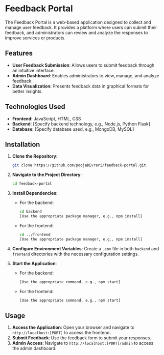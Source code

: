 # Feedback Portal

The Feedback Portal is a web-based application designed to collect and manage user feedback. It provides a platform where users can submit their feedback, and administrators can review and analyze the responses to improve services or products.

## Features

- **User Feedback Submission**: Allows users to submit feedback through an intuitive interface.
- **Admin Dashboard**: Enables administrators to view, manage, and analyze feedback.
- **Data Visualization**: Presents feedback data in graphical formats for better insights.

## Technologies Used

- **Frontend**: JavaScript, HTML, CSS
- **Backend**: [Specify backend technology, e.g., Node.js, Python Flask]
- **Database**: [Specify database used, e.g., MongoDB, MySQL]

## Installation

1. **Clone the Repository**:
   ```bash
   git clone https://github.com/poojaDEvrari/feedback-portal.git
   ```

2. **Navigate to the Project Directory**:
   ```bash
   cd feedback-portal
   ```

3. **Install Dependencies**:
   - For the backend:
     ```bash
     cd backend
     [Use the appropriate package manager, e.g., npm install]
     ```
   - For the frontend:
     ```bash
     cd ../frontend
     [Use the appropriate package manager, e.g., npm install]
     ```

4. **Configure Environment Variables**:
   Create a `.env` file in both `backend` and `frontend` directories with the necessary configuration settings.

5. **Start the Application**:
   - For the backend:
     ```bash
     [Use the appropriate command, e.g., npm start]
     ```
   - For the frontend:
     ```bash
     [Use the appropriate command, e.g., npm start]
     ```

## Usage

1. **Access the Application**: Open your browser and navigate to `http://localhost:[PORT]` to access the frontend.
2. **Submit Feedback**: Use the feedback form to submit your responses.
3. **Admin Access**: Navigate to `http://localhost:[PORT]/admin` to access the admin dashboard.
